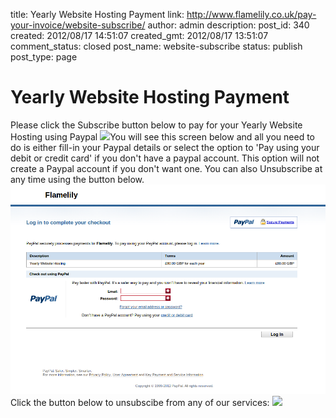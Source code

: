 title: Yearly Website Hosting Payment
link: http://www.flamelily.co.uk/pay-your-invoice/website-subscribe/
author: admin
description: 
post_id: 340
created: 2012/08/17 14:51:07
created_gmt: 2012/08/17 13:51:07
comment_status: closed
post_name: website-subscribe
status: publish
post_type: page

# Yearly Website Hosting Payment

Please click the Subscribe button below to pay for your Yearly Website Hosting using Paypal  ![](https://www.paypalobjects.com/en_GB/i/scr/pixel.gif)You will see this screen below and all you need to do is either fill-in your Paypal details or select the option to 'Pay using your debit or credit card' if you don't have a paypal account. This option will not create a Paypal account if you don't want one. You can also Unsubscribe at any time using the button below.![](/wp-content/uploads/2012/08/Paypalsubscribe.png)Click the button below to unsubscibe from any of our services: [ ![](https://www.paypalobjects.com/en_GB/i/btn/btn_unsubscribe_SM.gif) ](https://www.paypal.com/cgi-bin/webscr?cmd=_subscr-find&alias=93FFVJB8TX9CY)